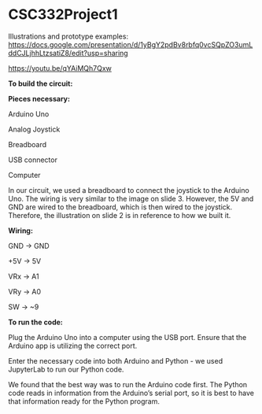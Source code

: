 # CSC332Project1

Illustrations and prototype examples: https://docs.google.com/presentation/d/1yBgY2pdBv8rbfq0vcSQpZO3umLddCJLjhhLtzsatiZ8/edit?usp=sharing

https://youtu.be/qYAiMQh7Qxw

 
  

**To build the circuit:** 

**Pieces necessary:**

Arduino Uno

Analog Joystick

Breadboard

USB connector

Computer

In our circuit, we used a breadboard to connect the joystick to the Arduino Uno. The wiring is very similar to the image on slide 3. However, the 5V and GND are wired to the breadboard, which is then wired to the joystick. Therefore, the illustration on slide 2 is in reference to how we built it.

 
  
 
**Wiring:**

GND → GND

+5V → 5V

VRx → A1

VRy → A0

SW → ~9
 
 
  

**To run the code:** 

Plug the Arduino Uno into a computer using the USB port. Ensure that the Arduino app is utilizing the correct port. 

Enter the necessary code into both Arduino and Python - we used JupyterLab to run our Python code. 

We found that the best way was to run the Arduino code first. The Python code reads in information from the Arduino’s serial port, so it is best to have that information ready for the Python program.



